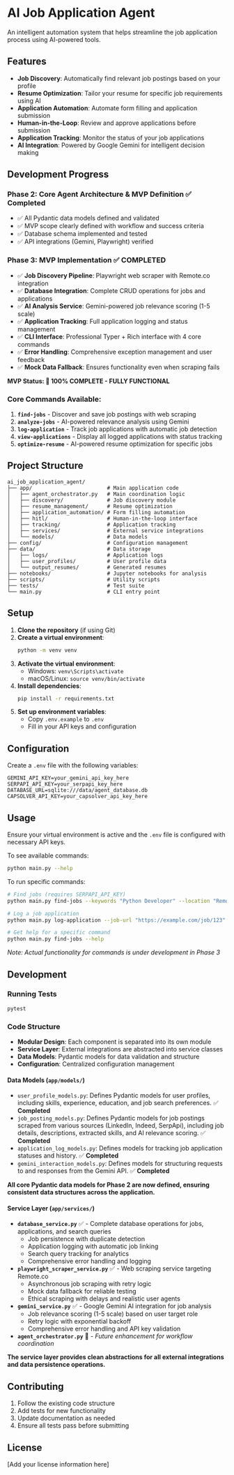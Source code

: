# AI Job Application Agent

An intelligent automation system that helps streamline the job application process using AI-powered tools.

## Features

- **Job Discovery**: Automatically find relevant job postings based on your profile
- **Resume Optimization**: Tailor your resume for specific job requirements using AI
- **Application Automation**: Automate form filling and application submission
- **Human-in-the-Loop**: Review and approve applications before submission
- **Application Tracking**: Monitor the status of your job applications
- **AI Integration**: Powered by Google Gemini for intelligent decision making

## Development Progress

### Phase 2: Core Agent Architecture & MVP Definition ✅ **Completed**
- ✅ All Pydantic data models defined and validated
- ✅ MVP scope clearly defined with workflow and success criteria
- ✅ Database schema implemented and tested
- ✅ API integrations (Gemini, Playwright) verified

### Phase 3: MVP Implementation ✅ **COMPLETED**
- ✅ **Job Discovery Pipeline**: Playwright web scraper with Remote.co integration
- ✅ **Database Integration**: Complete CRUD operations for jobs and applications
- ✅ **AI Analysis Service**: Gemini-powered job relevance scoring (1-5 scale)
- ✅ **Application Tracking**: Full application logging and status management
- ✅ **CLI Interface**: Professional Typer + Rich interface with 4 core commands
- ✅ **Error Handling**: Comprehensive exception management and user feedback
- ✅ **Mock Data Fallback**: Ensures functionality even when scraping fails

**MVP Status: 🎉 100% COMPLETE - FULLY FUNCTIONAL**

### Core Commands Available:
1. **`find-jobs`** - Discover and save job postings with web scraping
2. **`analyze-jobs`** - AI-powered relevance analysis using Gemini
3. **`log-application`** - Track job applications with automatic job detection
4. **`view-applications`** - Display all logged applications with status tracking
5. **`optimize-resume`** - AI-powered resume optimization for specific jobs

## Project Structure

```
ai_job_application_agent/
├── app/                        # Main application code
│   ├── agent_orchestrator.py   # Main coordination logic
│   ├── discovery/              # Job discovery module
│   ├── resume_management/      # Resume optimization
│   ├── application_automation/ # Form filling automation
│   ├── hitl/                   # Human-in-the-loop interface
│   ├── tracking/               # Application tracking
│   ├── services/               # External service integrations
│   └── models/                 # Data models
├── config/                     # Configuration management
├── data/                       # Data storage
│   ├── logs/                   # Application logs
│   ├── user_profiles/          # User profile data
│   └── output_resumes/         # Generated resumes
├── notebooks/                  # Jupyter notebooks for analysis
├── scripts/                    # Utility scripts
├── tests/                      # Test suite
└── main.py                     # CLI entry point
```

## Setup

1. **Clone the repository** (if using Git)
2. **Create a virtual environment**:
   ```bash
   python -m venv venv
   ```
3. **Activate the virtual environment**:
   - Windows: `venv\Scripts\activate`
   - macOS/Linux: `source venv/bin/activate`
4. **Install dependencies**:
   ```bash
   pip install -r requirements.txt
   ```
5. **Set up environment variables**:
   - Copy `.env.example` to `.env`
   - Fill in your API keys and configuration

## Configuration

Create a `.env` file with the following variables:

```env
GEMINI_API_KEY=your_gemini_api_key_here
SERPAPI_API_KEY=your_serpapi_key_here
DATABASE_URL=sqlite:///data/agent_database.db
CAPSOLVER_API_KEY=your_capsolver_api_key_here
```

## Usage

Ensure your virtual environment is active and the `.env` file is configured with necessary API keys.

To see available commands:
```bash
python main.py --help
```

To run specific commands:
```bash
# Find jobs (requires SERPAPI_API_KEY)
python main.py find-jobs --keywords "Python Developer" --location "Remote"

# Log a job application
python main.py log-application --job-url "https://example.com/job/123" --resume-path "resume.pdf"

# Get help for a specific command
python main.py find-jobs --help
```

*Note: Actual functionality for commands is under development in Phase 3*

## Development

### Running Tests

```bash
pytest
```

### Code Structure

- **Modular Design**: Each component is separated into its own module
- **Service Layer**: External integrations are abstracted into service classes
- **Data Models**: Pydantic models for data validation and structure
- **Configuration**: Centralized configuration management

#### Data Models (`app/models/`)

- `user_profile_models.py`: Defines Pydantic models for user profiles, including skills, experience, education, and job search preferences. ✅ **Completed**
- `job_posting_models.py`: Defines Pydantic models for job postings scraped from various sources (LinkedIn, Indeed, SerpApi), including job details, descriptions, extracted skills, and AI relevance scoring. ✅ **Completed**
- `application_log_models.py`: Defines models for tracking job application statuses and history. ✅ **Completed**
- `gemini_interaction_models.py`: Defines models for structuring requests to and responses from the Gemini API. ✅ **Completed**

**All core Pydantic data models for Phase 2 are now defined, ensuring consistent data structures across the application.**

#### Service Layer (`app/services/`)

- **`database_service.py`** ✅ - Complete database operations for jobs, applications, and search queries
  - Job persistence with duplicate detection
  - Application logging with automatic job linking
  - Search query tracking for analytics
  - Comprehensive error handling and logging
- **`playwright_scraper_service.py`** ✅ - Web scraping service targeting Remote.co
  - Asynchronous job scraping with retry logic
  - Mock data fallback for reliable testing
  - Ethical scraping with delays and realistic user agents
- **`gemini_service.py`** ✅ - Google Gemini AI integration for job analysis
  - Job relevance scoring (1-5 scale) based on user target role
  - Retry logic with exponential backoff
  - Comprehensive error handling and API key validation
- **`agent_orchestrator.py`** 🔄 - *Future enhancement for workflow coordination*

**The service layer provides clean abstractions for all external integrations and data persistence operations.**

## Contributing

1. Follow the existing code structure
2. Add tests for new functionality
3. Update documentation as needed
4. Ensure all tests pass before submitting

## License

[Add your license information here] 